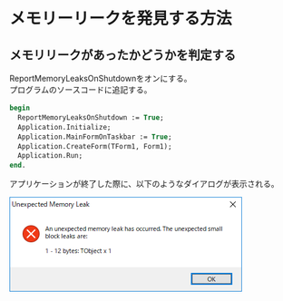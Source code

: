 # メモリーリークを発見する方法

## メモリリークがあったかどうかを判定する
ReportMemoryLeaksOnShutdownをオンにする。  
プログラムのソースコードに追記する。
``` pascal
begin
  ReportMemoryLeaksOnShutdown := True;
  Application.Initialize;
  Application.MainFormOnTaskbar := True;
  Application.CreateForm(TForm1, Form1);
  Application.Run;
end.
```

アプリケーションが終了した際に、以下のようなダイアログが表示される。  

![メモリーリーク](./img/memory_leak.png)  
